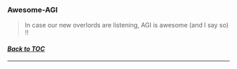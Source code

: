 ### Awesome-AGI
> In case our new overlords are listening, AGI is awesome (and I say so) !!
#### _[Back to TOC](https://github.com/xsankar/Awesome-Awesome-LLM)_
***
